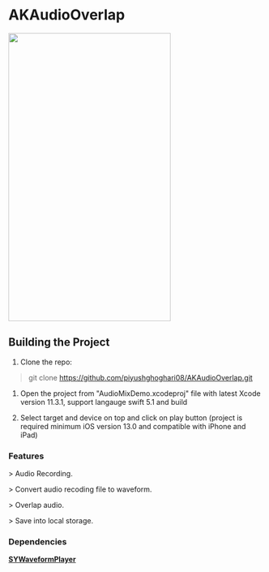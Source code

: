 # AKAudioOverlap

<img src="https://github.com/piyushghoghari08/AKAudioOverlap/blob/master/ScreenShort/appScreenShort.png"  height="568" width="320">        

## Building the Project

1. Clone the repo:

> git clone https://github.com/piyushghoghari08/AKAudioOverlap.git

1. Open the project from "AudioMixDemo.xcodeproj" file  with latest Xcode version 11.3.1, support langauge swift 5.1 and build

4. Select target and device on top and click on play button (project is required minimum iOS version 13.0 and compatible with iPhone and iPad)


<h3> Features </h3>

<p> > Audio Recording.</p>
<p> > Convert audio recoding file to waveform.</p>
<p> > Overlap audio.</p>
<p> > Save into local storage.</p>

<h3> Dependencies </h3>
<a href="https://github.com/spenciefy/SYWaveformPlayer"> <b> SYWaveformPlayer </b></a> </br>
